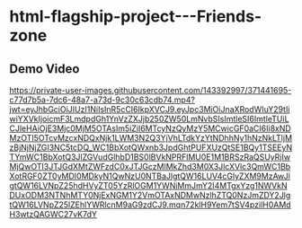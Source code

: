 # html-flagship-project---Friends-zone

## Demo Video

https://private-user-images.githubusercontent.com/143392997/371441695-c77d7b5a-7dc6-48a7-a73d-9c30c63cdb74.mp4?jwt=eyJhbGciOiJIUzI1NiIsInR5cCI6IkpXVCJ9.eyJpc3MiOiJnaXRodWIuY29tIiwiYXVkIjoicmF3LmdpdGh1YnVzZXJjb250ZW50LmNvbSIsImtleSI6ImtleTUiLCJleHAiOjE3Mjc0MjM5OTAsIm5iZiI6MTcyNzQyMzY5MCwicGF0aCI6Ii8xNDMzOTI5OTcvMzcxNDQxNjk1LWM3N2Q3YjVhLTdkYzYtNDhhNy1hNzNkLTljMzBjNjNjZGI3NC5tcDQ_WC1BbXotQWxnb3JpdGhtPUFXUzQtSE1BQy1TSEEyNTYmWC1BbXotQ3JlZGVudGlhbD1BS0lBVkNPRFlMU0E1M1BRSzRaQSUyRjIwMjQwOTI3JTJGdXMtZWFzdC0xJTJGczMlMkZhd3M0X3JlcXVlc3QmWC1BbXotRGF0ZT0yMDI0MDkyN1QwNzU0NTBaJlgtQW16LUV4cGlyZXM9MzAwJlgtQW16LVNpZ25hdHVyZT05YzRlOGM1YWNiMmJmY2I4MTgxYzg1NWVkNDUxODM3NTNhMTY0NjExNGM1Y2VmOTAxNDMwNzlhZTQ0NzJmZDY2JlgtQW16LVNpZ25lZEhlYWRlcnM9aG9zdCJ9.mqn72klH9Yem7tSV4pzilH0AMdH3wtzQAGWC27vK7dY
